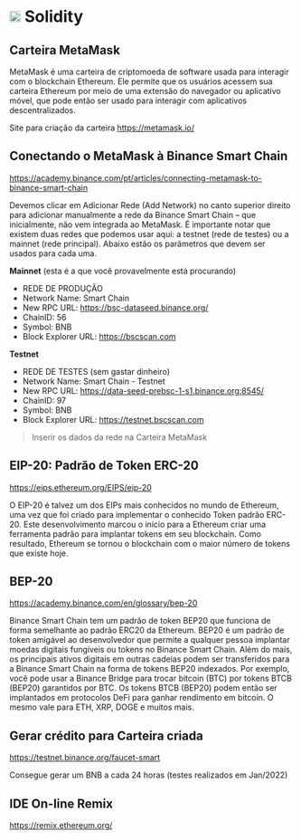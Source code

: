 # <img src='https://upload.wikimedia.org/wikipedia/commons/9/98/Solidity_logo.svg' width='20x20'> Solidity

## Carteira MetaMask

MetaMask é uma carteira de criptomoeda de software usada para interagir com o blockchain Ethereum. Ele permite que os usuários acessem sua carteira Ethereum por meio de uma extensão do navegador ou aplicativo móvel, que pode então ser usado para interagir com aplicativos descentralizados.

Site para criação da carteira https://metamask.io/

## Conectando o MetaMask à Binance Smart Chain

https://academy.binance.com/pt/articles/connecting-metamask-to-binance-smart-chain

Devemos clicar em Adicionar Rede (Add Network) no canto superior direito para adicionar manualmente a rede da Binance Smart Chain – que inicialmente, não vem integrada ao MetaMask. É importante notar que existem duas redes que podemos usar aqui: a testnet (rede de testes) ou a mainnet (rede principal). Abaixo estão os parâmetros que devem ser usados para cada uma.

**Mainnet** (esta é a que você provavelmente está procurando)
* REDE DE PRODUÇÃO
* Network Name: Smart Chain
* New RPC URL: https://bsc-dataseed.binance.org/
* ChainID: 56
* Symbol: BNB
* Block Explorer URL: https://bscscan.com

**Testnet**
* REDE DE TESTES (sem gastar dinheiro)
* Network Name: Smart Chain - Testnet
* New RPC URL: https://data-seed-prebsc-1-s1.binance.org:8545/
* ChainID: 97
* Symbol: BNB
* Block Explorer URL: https://testnet.bscscan.com

> Inserir os dados da rede na Carteira MetaMask

## EIP-20: Padrão de Token ERC-20

https://eips.ethereum.org/EIPS/eip-20


O EIP-20 é talvez um dos EIPs mais conhecidos no mundo de Ethereum, uma vez que foi criado para implementar o conhecido Token padrão ERC-20. Este desenvolvimento marcou o início para a Ethereum criar uma ferramenta padrão para implantar tokens em seu blockchain. Como resultado, Ethereum se tornou o blockchain com o maior número de tokens que existe hoje.

## BEP-20

https://academy.binance.com/en/glossary/bep-20

Binance Smart Chain tem um padrão de token BEP20 que funciona de forma semelhante ao padrão ERC20 da Ethereum. BEP20 é um padrão de token amigável ao desenvolvedor que permite a qualquer pessoa implantar moedas digitais fungíveis ou tokens no Binance Smart Chain. Além do mais, os principais ativos digitais em outras cadeias podem ser transferidos para a Binance Smart Chain na forma de tokens BEP20 indexados. Por exemplo, você pode usar a Binance Bridge para trocar bitcoin (BTC) por tokens BTCB (BEP20) garantidos por BTC. Os tokens BTCB (BEP20) podem então ser implantados em protocolos DeFi para ganhar rendimento em bitcoin. O mesmo vale para ETH, XRP, DOGE e muitos mais.

## Gerar crédito para Carteira criada

https://testnet.binance.org/faucet-smart

Consegue gerar um BNB a cada 24 horas (testes realizados em Jan/2022)


## IDE On-line Remix
https://remix.ethereum.org/


